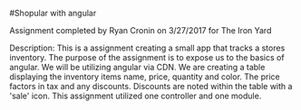 #Shopular with angular

Assignment completed by Ryan Cronin on 3/27/2017 for The Iron Yard

Description:
This is a assignment creating a small app that tracks a stores inventory. The purpose of the assignment is to expose us to the basics of angular. We will be utilizing angular via CDN. We are creating a table displaying the inventory items name, price, quantity and color. The price factors in tax and any discounts. Discounts are noted within the table with a 'sale' icon. This assignment utilized one controller and one module. 
